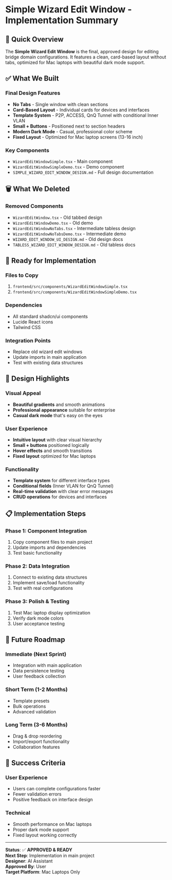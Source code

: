 # Simple Wizard Edit Window - Implementation Summary

## 🎯 **Quick Overview**

The **Simple Wizard Edit Window** is the final, approved design for editing bridge domain configurations. It features a clean, card-based layout without tabs, optimized for Mac laptops with beautiful dark mode support.

## ✅ **What We Built**

### **Final Design Features**
- **No Tabs** - Single window with clean sections
- **Card-Based Layout** - Individual cards for devices and interfaces
- **Template System** - P2P, ACCESS, QnQ Tunnel with conditional Inner VLAN
- **Small + Buttons** - Positioned next to section headers
- **Modern Dark Mode** - Casual, professional color scheme
- **Fixed Layout** - Optimized for Mac laptop screens (13-16 inch)

### **Key Components**
- `WizardEditWindowSimple.tsx` - Main component
- `WizardEditWindowSimpleDemo.tsx` - Demo component
- `SIMPLE_WIZARD_EDIT_WINDOW_DESIGN.md` - Full design documentation

## 🗑️ **What We Deleted**

### **Removed Components**
- `WizardEditWindow.tsx` - Old tabbed design
- `WizardEditWindowDemo.tsx` - Old demo
- `WizardEditWindowNoTabs.tsx` - Intermediate tabless design
- `WizardEditWindowNoTabsDemo.tsx` - Intermediate demo
- `WIZARD_EDIT_WINDOW_UI_DESIGN.md` - Old design docs
- `TABLESS_WIZARD_EDIT_WINDOW_DESIGN.md` - Old tabless docs

## 🚀 **Ready for Implementation**

### **Files to Copy**
1. `frontend/src/components/WizardEditWindowSimple.tsx`
2. `frontend/src/components/WizardEditWindowSimpleDemo.tsx`

### **Dependencies**
- All standard shadcn/ui components
- Lucide React icons
- Tailwind CSS

### **Integration Points**
- Replace old wizard edit windows
- Update imports in main application
- Test with existing data structures

## 🎨 **Design Highlights**

### **Visual Appeal**
- **Beautiful gradients** and smooth animations
- **Professional appearance** suitable for enterprise
- **Casual dark mode** that's easy on the eyes

### **User Experience**
- **Intuitive layout** with clear visual hierarchy
- **Small + buttons** positioned logically
- **Hover effects** and smooth transitions
- **Fixed layout** optimized for Mac laptops

### **Functionality**
- **Template system** for different interface types
- **Conditional fields** (Inner VLAN for QnQ Tunnel)
- **Real-time validation** with clear error messages
- **CRUD operations** for devices and interfaces

## 📋 **Implementation Steps**

### **Phase 1: Component Integration**
1. Copy component files to main project
2. Update imports and dependencies
3. Test basic functionality

### **Phase 2: Data Integration**
1. Connect to existing data structures
2. Implement save/load functionality
3. Test with real configurations

### **Phase 3: Polish & Testing**
1. Test Mac laptop display optimization
2. Verify dark mode colors
3. User acceptance testing

## 🔮 **Future Roadmap**

### **Immediate (Next Sprint)**
- Integration with main application
- Data persistence testing
- User feedback collection

### **Short Term (1-2 Months)**
- Template presets
- Bulk operations
- Advanced validation

### **Long Term (3-6 Months)**
- Drag & drop reordering
- Import/export functionality
- Collaboration features

## 🎯 **Success Criteria**

### **User Experience**
- Users can complete configurations faster
- Fewer validation errors
- Positive feedback on interface design

### **Technical**
- Smooth performance on Mac laptops
- Proper dark mode support
- Fixed layout working correctly

---

**Status**: ✅ **APPROVED & READY**  
**Next Step**: Implementation in main project  
**Designer**: AI Assistant  
**Approved By**: User  
**Target Platform**: Mac Laptops Only 